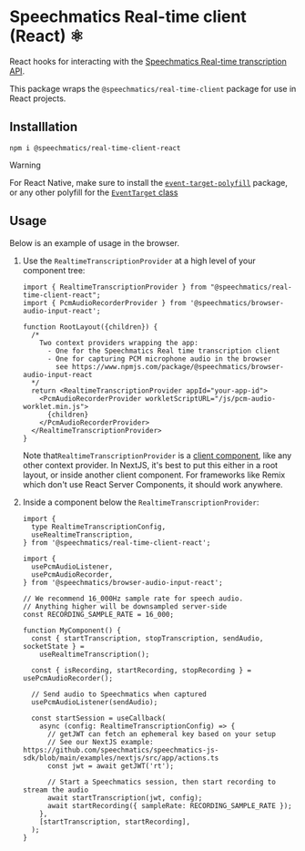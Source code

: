 # Speechmatics Real-time client (React) ⚛

React hooks for interacting with the [Speechmatics Real-time transcription API](https://docs.speechmatics.com/rt-api-ref).

This package wraps the `@speechmatics/real-time-client` package for use in React projects.

## Installlation

```
npm i @speechmatics/real-time-client-react
```

> [!WARNING]  
> For React Native, make sure to install the [`event-target-polyfill`](https://www.npmjs.com/package/event-target-polyfill) package, or any other polyfill for the [`EventTarget` class](https://developer.mozilla.org/en-US/docs/Web/API/EventTarget)

## Usage

Below is an example of usage in the browser.


1. Use the `RealtimeTranscriptionProvider` at a high level of your component tree:

    ```JSX
    import { RealtimeTranscriptionProvider } from "@speechmatics/real-time-client-react";
    import { PcmAudioRecorderProvider } from '@speechmatics/browser-audio-input-react';

    function RootLayout({children}) {
      /*
        Two context providers wrapping the app:
          - One for the Speechmatics Real time transcription client
          - One for capturing PCM microphone audio in the browser
            see https://www.npmjs.com/package/@speechmatics/browser-audio-input-react
      */
      return <RealtimeTranscriptionProvider appId="your-app-id">
        <PcmAudioRecorderProvider workletScriptURL="/js/pcm-audio-worklet.min.js">
          {children}
        </PcmAudioRecorderProvider>
      </RealtimeTranscriptionProvider>
    }
    ```
    Note that`RealtimeTranscriptionProvider` is a [client component](https://nextjs.org/docs/app/building-your-application/rendering/client-components), like any other context provider. In NextJS, it's best to put this either in a root layout, or inside another client component. For frameworks like Remix which don't use React Server Components, it should work anywhere.

1. Inside a component below the `RealtimeTranscriptionProvider`:
    ```JSX
    import {
      type RealtimeTranscriptionConfig,
      useRealtimeTranscription,
    } from '@speechmatics/real-time-client-react';
    
    import {
      usePcmAudioListener,
      usePcmAudioRecorder,
    } from '@speechmatics/browser-audio-input-react';

    // We recommend 16_000Hz sample rate for speech audio.
    // Anything higher will be downsampled server-side
    const RECORDING_SAMPLE_RATE = 16_000;

    function MyComponent() {
      const { startTranscription, stopTranscription, sendAudio, socketState } =
        useRealtimeTranscription();

      const { isRecording, startRecording, stopRecording } = usePcmAudioRecorder();

      // Send audio to Speechmatics when captured
      usePcmAudioListener(sendAudio);

      const startSession = useCallback(
        async (config: RealtimeTranscriptionConfig) => {
          // getJWT can fetch an ephemeral key based on your setup
          // See our NextJS example: https://github.com/speechmatics/speechmatics-js-sdk/blob/main/examples/nextjs/src/app/actions.ts
          const jwt = await getJWT('rt');

          // Start a Speechmatics session, then start recording to stream the audio
          await startTranscription(jwt, config);
          await startRecording({ sampleRate: RECORDING_SAMPLE_RATE });
        },
        [startTranscription, startRecording],
      );
    }
    ```
